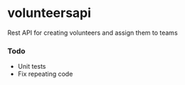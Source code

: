# volunteersapi
Rest API for creating volunteers and assign them to teams

### Todo
- Unit tests
- Fix repeating code